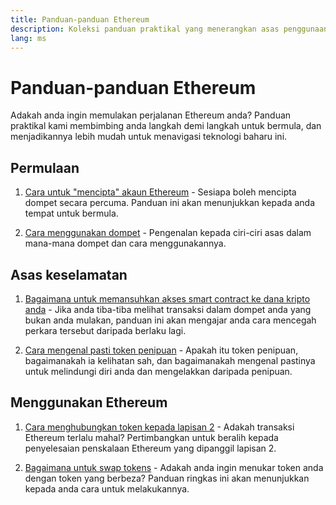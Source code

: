 ```yaml
---
title: Panduan-panduan Ethereum
description: Koleksi panduan praktikal yang menerangkan asas penggunaan Ethereum untuk pemula.
lang: ms
---
```


# Panduan-panduan Ethereum

Adakah anda ingin memulakan perjalanan Ethereum anda? Panduan praktikal kami membimbing anda langkah demi langkah untuk bermula, dan menjadikannya lebih mudah untuk menavigasi teknologi baharu ini.

## Permulaan

1. [Cara untuk "mencipta" akaun Ethereum](/guides/how-to-create-an-ethereum-account/) - Sesiapa boleh mencipta dompet secara percuma. Panduan ini akan menunjukkan kepada anda tempat untuk bermula.

2. [Cara menggunakan dompet](/guides/how-to-use-a-wallet/) - Pengenalan kepada ciri-ciri asas dalam mana-mana dompet dan cara menggunakannya.

## Asas keselamatan

1. [Bagaimana untuk memansuhkan akses smart contract ke dana kripto anda](/guides/how-to-revoke-token-access/) - Jika anda tiba-tiba melihat transaksi dalam dompet anda yang bukan anda mulakan, panduan ini akan mengajar anda cara mencegah perkara tersebut daripada berlaku lagi.

2. [Cara mengenal pasti token penipuan](/guides/how-to-id-scam-tokens/) - Apakah itu token penipuan, bagaimanakah ia kelihatan sah, dan bagaimanakah mengenal pastinya untuk melindungi diri anda dan mengelakkan daripada penipuan.

## Menggunakan Ethereum

1. [Cara menghubungkan token kepada lapisan 2](/guides/how-to-use-a-bridge/) - Adakah transaksi Ethereum terlalu mahal? Pertimbangkan untuk beralih kepada penyelesaian penskalaan Ethereum yang dipanggil lapisan 2.

2. [Bagaimana untuk swap tokens](/guides/how-to-swap-tokens/) - Adakah anda ingin menukar token anda dengan token yang berbeza? Panduan ringkas ini akan menunjukkan kepada anda cara untuk melakukannya.
